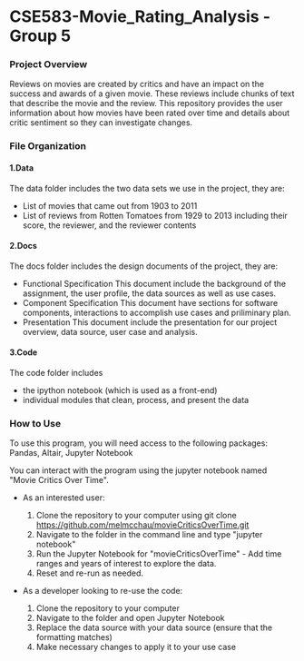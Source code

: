 # CSE583-Movie_Rating_Analysis -Group 5

### Project Overview
Reviews on movies are created by critics and have an impact on the success and awards of a given movie. These reviews include chunks of text that describe the movie and the review. This repository provides the user information about how movies have been rated over time and details about critic sentiment so they can investigate changes. 

### File Organization

#### 1.Data
The data folder includes the two data sets we use in the project, they are:
* List of movies that came out from 1903 to 2011
* List of reviews from Rotten Tomatoes from 1929 to 2013 including their score, the reviewer, and the reviewer contents

#### 2.Docs
The docs folder includes the design documents of the project, they are:
* Functional Specification 
This document include the background of the assignment, the user profile, the data sources  as well as use cases.
* Component Specification 
This document have sections for software components, interactions to accomplish use cases and priliminary plan.
* Presentation
This document include the presentation for our project overview, data source, user case and analysis. 

#### 3.Code
The code folder includes
* the ipython notebook (which is used as a front-end)
* individual modules that clean, process, and present the data

### How to Use
To use this program, you will need access to the following packages:
Pandas, Altair, Jupyter Notebook

You can interact with the program using the jupyter notebook named "Movie Critics Over Time". 
* As an interested user:
    1. Clone the repository to your computer using git clone https://github.com/melmcchau/movieCriticsOverTime.git
    2. Navigate to the folder in the command line and type "jupyter notebook"
    3. Run the Jupyter Notebook for "movieCriticsOverTime" - Add time ranges and years of interest to explore the data.
    4. Reset and re-run as needed. 
  
 * As a developer looking to re-use the code:
    1. Clone the repository to your computer
    2. Navigate to the folder and open Jupyter Notebook
    3. Replace the data source with your data source (ensure that the formatting matches)
    4. Make necessary changes to apply it to your use case
  

